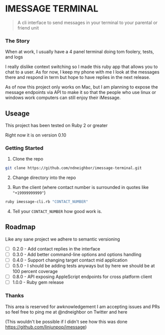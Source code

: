 # IMESSAGE TERMINAL

> A cli interface to send messages in your terminal to your parental or friend unit

### The Story

When at work, I usually have a 4 panel terminal doing tom foolery, tests, and logs

I really dislike context switching so I made this ruby app that allows you to chat to a user.
As for now, I keep my phone with me I look at the messages there and respond in term but hope
to have replies in the next release.

As of now this project only works on Mac, but I am planning to expose the message endpoints via
API to make it so that the people who use linux or windows work computers can still enjoy their 
iMessage.

## Useage

This project has been tested on Ruby 2 or greater 

Right now it is on version 0.10

### Getting Started

1. Clone the repo

```bash
git clone https://github.com/ndneighbor/imessage-terminal.git
```

2. Change directory into the repo

3. Run the client (where contact number is surrounded in quotes like `"+19999999999"`)

```bash
ruby imessage-cli.rb "CONTACT_NUMBER"
```

4. Tell your `CONTACT_NUMBER` how good work is.

## Roadmap

Like any sane project we adhere to semantic versioning

- [ ] 0.2.0 - Add contact replies in the interface
- [ ] 0.3.0 - Add better command-line options and options handling
- [ ] 0.4.0 - Support changing target contact mid application
- [ ] 0.5.0 - I should be adding tests anyways but by here we should be at 100 percent coverage
- [ ] 0.8.0 - API exposing AppleScript endpoints for cross platform client
- [ ] 1.0.0 - Ruby gem release

### Thanks

This area is reserved for awknowledgement
I am accepting issues and PRs so feel free to ping me at @ndneighbor on Twitter and here

(This wouldn't be possible if I didn't see how this was done https://github.com/linjunpop/imessage)
